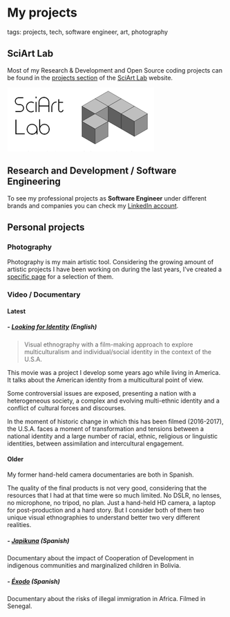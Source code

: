 # My projects

tags: projects, tech, software engineer, art, photography

## SciArt Lab

Most of my Research & Development and Open Source coding projects can be found in the [projects section](http://wiki.sciartlab.com/#!projects.md) of the [SciArt Lab](http://sciartlab.com) website.

[![](../images/sciartlogo.png)](http://www.sciartlab.com)


## Research and Development / Software Engineering

To see my professional projects as **Software Engineer** under different brands and companies you can check my [LinkedIn account](http://es.linkedin.com/in/xmunch/en). 

## Personal projects

### Photography

Photography is my main artistic tool. Considering the growing amount of artistic projects I have been working on during the last years, I've created a [specific page](projects/photography.md) for a selection of them.

### Video / Documentary

#### Latest

##### - [Looking for Identity](https://youtu.be/1rUHNIJ7rn0) (English)

> Visual ethnography with a film-making approach to explore multiculturalism and individual/social identity in the context of the U.S.A.

This movie was a project I develop some years ago while living in America. It talks about the American identity from a multicultural point of view. 

Some controversial issues are exposed, presenting a nation with a heterogeneous society, a complex and evolving multi-ethnic identity and a conflict of cultural forces and discourses.

In the moment of historic change in which this has been filmed (2016-2017), the U.S.A. faces a moment of transformation and tensions between a national identity and a large number of racial, ethnic, religious or linguistic identities, between assimilation and intercultural engagement.

#### Older

My former hand-held camera documentaries are both in Spanish.

The quality of the final products is not very good, considering that the resources that I had at that time were so much limited. No DSLR, no lenses, no microphone, no tripod, no plan. Just a hand-held HD camera, a laptop for post-production and a hard story.  But I consider both of them two unique visual ethnographies to understand better two very different realities.

##### - [Japikuna](https://www.dailymotion.com/video/xavsje) (Spanish) 

Documentary about the impact of Cooperation of Development in indigenous communities and marginalized children in Bolivia.

##### - [Éxodo](https://www.youtube.com/watch?v=K5TywvMddog) (Spanish)

Documentary about the risks of illegal immigration in Africa. Filmed in Senegal.
